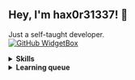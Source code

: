 ## Hey, I'm hax0r31337! 👋
Just a self-taught developer.   
[![GitHub WidgetBox](https://github-widgetbox.vercel.app/api/profile?username=hax0r31337&data=followers,repositories,stars)](https://github.com/Jurredr/github-widgetbox)

<details>
<summary><b>Skills</b></summary>
<ul>
 <li>Java</li>
 <li>Kotlin</li>
 <li>Go</li>
 <li>C++</li>
 <li>TypeScript</li>
 <li>Lua</li>
 <li>Python3</li>
 <li>React</li>
 <li>Next.JS</li>
 <li>Jetpack Compose</li>
 <li>JVM Bytecode</li>
 <li>Gin</li>
</ul>
</details>

<details>
<summary><b>Learning queue</b></summary>
<ul>
 <li>Rust</li>
 <li>Flutter/Dart</li>
 <li>UI Design</li>
</ul>
</details>
